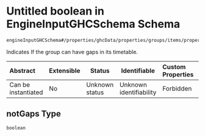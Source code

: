 # Untitled boolean in EngineInputGHCSchema Schema

```txt
engineInputGHCSchema#/properties/ghcData/properties/groups/items/properties/notGaps
```

Indicates If the group can have gaps in its timetable.


| Abstract            | Extensible | Status         | Identifiable            | Custom Properties | Additional Properties | Access Restrictions | Defined In                                                         |
| :------------------ | ---------- | -------------- | ----------------------- | :---------------- | --------------------- | ------------------- | ------------------------------------------------------------------ |
| Can be instantiated | No         | Unknown status | Unknown identifiability | Forbidden         | Allowed               | none                | [ghc.schema.json\*](../out/ghc.schema.json "open original schema") |

## notGaps Type

`boolean`
